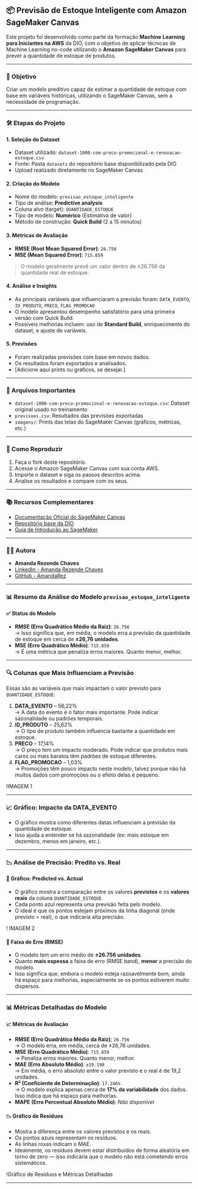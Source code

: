 
## 📦 Previsão de Estoque Inteligente com Amazon SageMaker Canvas

Este projeto foi desenvolvido como parte da formação **Machine Learning para Iniciantes na AWS** da DIO, com o objetivo de aplicar técnicas de Machine Learning no-code utilizando o **Amazon SageMaker Canvas** para prever a quantidade de estoque de produtos.

---

### 🎯 Objetivo

Criar um modelo preditivo capaz de estimar a quantidade de estoque com base em variáveis históricas, utilizando o SageMaker Canvas, sem a necessidade de programação.

---

### 🛠️ Etapas do Projeto

#### 1. Seleção do Dataset

- Dataset utilizado: `dataset-1000-com-preco-promocional-e-renovacao-estoque.csv`
- Fonte: Pasta `datasets` do repositório base disponibilizado pela DIO
- Upload realizado diretamente no SageMaker Canvas

#### 2. Criação do Modelo

- Nome do modelo: `previsao_estoque_inteligente`
- Tipo de análise: **Predictive analysis**
- Coluna alvo (target): `QUANTIDADE_ESTOQUE`
- Tipo de modelo: **Numérico** (Estimativa de valor)
- Método de construção: **Quick Build** (2 a 15 minutos)

#### 3. Métricas de Avaliação

- **RMSE (Root Mean Squared Error)**: `26.756`
- **MSE (Mean Squared Error)**: `715.859`

> O modelo geralmente prevê um valor dentro de ±26.756 da quantidade real de estoque.

#### 4. Análise e Insights

- As principais variáveis que influenciaram a previsão foram: `DATA_EVENTO`, `ID_PRODUTO`, `PRECO`, `FLAG_PROMOCAO`
- O modelo apresentou desempenho satisfatório para uma primeira versão com Quick Build.
- Possíveis melhorias incluem: uso de **Standard Build**, enriquecimento do dataset, e ajuste de variáveis.

#### 5. Previsões

- Foram realizadas previsões com base em novos dados.
- Os resultados foram exportados e analisados.
- [Adicione aqui prints ou gráficos, se desejar.]

---

### 📁 Arquivos Importantes

- `dataset-1000-com-preco-promocional-e-renovacao-estoque.csv`: Dataset original usado no treinamento
- `previsoes.csv`: Resultados das previsões exportadas
- `imagens/`: Prints das telas do SageMaker Canvas (gráficos, métricas, etc.)

---

### 🚀 Como Reproduzir

1. Faça o fork deste repositório.
2. Acesse o Amazon SageMaker Canvas com sua conta AWS.
3. Importe o dataset e siga os passos descritos acima.
4. Analise os resultados e compare com os seus.

---

### 📚 Recursos Complementares

- [Documentação Oficial do SageMaker Canvas](https://docs.aws.amazon.com/sagemaker/latest/dg/canvas.html)
- [Repositório base da DIO](https://github.com/digitalinnovationone/lab-aws-sagemaker-canvas-estoque)
- [Guia de Introdução ao SageMaker](https://docs.aws.amazon.com/sagemaker/latest/dg/whatis.html)

---

### 👨‍💻 Autora

- **Amanda Rezende Chaves**
- [LinkedIn - Amanda Rezende Chaves]([https://linkedin.com/in/seuusuario](https://www.linkedin.com/in/amanda-rezende-chaves-6927201bb/))
- [GitHub - AmandaRez]([https://github.com/seuusuario](https://github.com/AmandaRez))

---

### 📊 **Resumo da Análise do Modelo `previsao_estoque_inteligente`**

#### ✅ **Status do Modelo**
- **RMSE (Erro Quadrático Médio da Raiz)**: `26.756`  
  → Isso significa que, em média, o modelo erra a previsão da quantidade de estoque em cerca de **±26,76 unidades**.
- **MSE (Erro Quadrático Médio)**: `715.859`  
  → É uma métrica que penaliza erros maiores. Quanto menor, melhor.

---

### 🔍 **Colunas que Mais Influenciam a Previsão**
Essas são as variáveis que mais impactam o valor previsto para `QUANTIDADE_ESTOQUE`:

1. **DATA_EVENTO** – 56,22%  
   → A data do evento é o fator mais importante. Pode indicar sazonalidade ou padrões temporais.
2. **ID_PRODUTO** – 25,62%  
   → O tipo de produto também influencia bastante a quantidade em estoque.
3. **PRECO** – 17,14%  
   → O preço tem um impacto moderado. Pode indicar que produtos mais caros ou mais baratos têm padrões de estoque diferentes.
4. **FLAG_PROMOCAO** – 1,03%  
   → Promoções têm pouco impacto neste modelo, talvez porque não há muitos dados com promoções ou o efeito delas é pequeno.

!IMAGEM 1

---

### 📈 **Gráfico: Impacto da DATA_EVENTO**
- O gráfico mostra como diferentes datas influenciam a previsão da quantidade de estoque.
- Isso ajuda a entender se há sazonalidade (ex: mais estoque em dezembro, menos em janeiro, etc.).

---

### 📉 **Análise de Precisão: Predito vs. Real**

#### 📌 Gráfico: Predicted vs. Actual
- O gráfico mostra a comparação entre os valores **previstos** e os **valores reais** da coluna `QUANTIDADE_ESTOQUE`.
- Cada ponto azul representa uma previsão feita pelo modelo.
- O ideal é que os pontos estejam próximos da linha diagonal (onde previsto = real), o que indicaria alta precisão.

! IMAGEM 2 

#### 📏 Faixa de Erro (RMSE)
- O modelo tem um erro médio de **±26.756 unidades**.
- Quanto **mais espessa** a faixa de erro (RMSE band), **menor** a precisão do modelo.
- Isso significa que, embora o modelo esteja razoavelmente bom, ainda há espaço para melhorias, especialmente se os pontos estiverem muito dispersos.

---

### 📊 **Métricas Detalhadas do Modelo**

#### 📈 Métricas de Avaliação
- **RMSE (Erro Quadrático Médio da Raiz)**: `26.756`  
  → O modelo erra, em média, cerca de ±26,76 unidades.
- **MSE (Erro Quadrático Médio)**: `715.859`  
  → Penaliza erros maiores. Quanto menor, melhor.
- **MAE (Erro Absoluto Médio)**: `±19.198`  
  → Em média, o erro absoluto entre o valor previsto e o real é de 19,2 unidades.
- **R² (Coeficiente de Determinação)**: `17.246%`  
  → O modelo explica apenas cerca de **17% da variabilidade** dos dados. Isso indica que há espaço para melhorias.
- **MAPE (Erro Percentual Absoluto Médio)**: *Não disponível*

#### 📉 Gráfico de Resíduos
- Mostra a diferença entre os valores previstos e os reais.
- Os pontos azuis representam os resíduos.
- As linhas roxas indicam o MAE.
- Idealmente, os resíduos devem estar distribuídos de forma aleatória em torno de zero — isso indicaria que o modelo não está cometendo erros sistemáticos.

!Gráfico de Resíduos e Métricas Detalhadas

---

